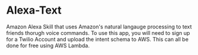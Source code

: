 # Alexa-Text
Amazon Alexa Skill that uses Amazon's natural langauge processing to text friends thorugh voice commands. To use this app, you will need to sign up for a Twilio Account and upload the intent schema to AWS. This can all be done for free using AWS Lambda.
